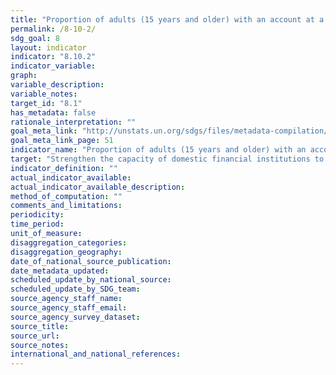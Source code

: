 ```yaml
---
title: "Proportion of adults (15 years and older) with an account at a bank or other financial institution or with a mobile-money-service provider"
permalink: /8-10-2/
sdg_goal: 8
layout: indicator
indicator: "8.10.2"
indicator_variable: 
graph: 
variable_description: 
variable_notes: 
target_id: "8.1"
has_metadata: false
rationale_interpretation: ""
goal_meta_link: "http://unstats.un.org/sdgs/files/metadata-compilation/Metadata-Goal-8.pdf"
goal_meta_link_page: 51
indicator_name: "Proportion of adults (15 years and older) with an account at a bank or other financial institution or with a mobile-money-service provider"
target: "Strengthen the capacity of domestic financial institutions to encourage and expand access to banking, insurance and financial services for all."
indicator_definition: ""
actual_indicator_available: 
actual_indicator_available_description: 
method_of_computation: ""
comments_and_limitations: 
periodicity: 
time_period: 
unit_of_measure: 
disaggregation_categories: 
disaggregation_geography: 
date_of_national_source_publication: 
date_metadata_updated: 
scheduled_update_by_national_source: 
scheduled_update_by_SDG_team: 
source_agency_staff_name: 
source_agency_staff_email: 
source_agency_survey_dataset: 
source_title: 
source_url: 
source_notes: 
international_and_national_references: 
---
```


